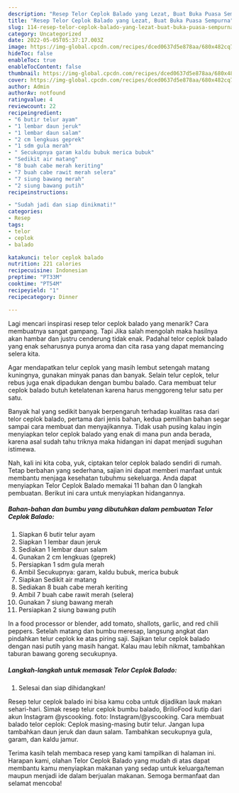 ```yaml
---
description: "Resep Telor Ceplok Balado yang Lezat, Buat Buka Puasa Sempurna"
title: "Resep Telor Ceplok Balado yang Lezat, Buat Buka Puasa Sempurna"
slug: 114-resep-telor-ceplok-balado-yang-lezat-buat-buka-puasa-sempurna
category: Uncategorized
date: 2022-05-05T05:37:17.003Z
image: https://img-global.cpcdn.com/recipes/dced0637d5e878aa/680x482cq70/telor-ceplok-balado-foto-resep-utama.jpg
hideToc: false
enableToc: true
enableTocContent: false
thumbnail: https://img-global.cpcdn.com/recipes/dced0637d5e878aa/680x482cq70/telor-ceplok-balado-foto-resep-utama.jpg
cover: https://img-global.cpcdn.com/recipes/dced0637d5e878aa/680x482cq70/telor-ceplok-balado-foto-resep-utama.jpg
author: Admin
authorAv: notfound
ratingvalue: 4
reviewcount: 22
recipeingredient:
- "6 butir telur ayam"
- "1 lembar daun jeruk"
- "1 lembar daun salam"
- "2 cm lengkuas geprek"
- "1 sdm gula merah"
- " Secukupnya garam kaldu bubuk merica bubuk"
- "Sedikit air matang"
- "8 buah cabe merah keriting"
- "7 buah cabe rawit merah selera"
- "7 siung bawang merah"
- "2 siung bawang putih"
recipeinstructions:

- "Sudah jadi dan siap dinikmati!"
categories:
- Resep
tags:
- telor
- ceplok
- balado

katakunci: telor ceplok balado 
nutrition: 221 calories
recipecuisine: Indonesian
preptime: "PT33M"
cooktime: "PT54M"
recipeyield: "1"
recipecategory: Dinner

---
```



Lagi mencari inspirasi resep telor ceplok balado yang menarik? Cara membuatnya sangat gampang. Tapi Jika salah mengolah maka hasilnya akan hambar dan justru cenderung tidak enak. Padahal telor ceplok balado yang enak seharusnya punya aroma dan cita rasa yang dapat memancing selera kita.


Agar mendapatkan telur ceplok yang masih lembut setengah matang kuningnya, gunakan minyak panas dan banyak. Selain telur ceplok, telur rebus juga enak dipadukan dengan bumbu balado. Cara membuat telur ceplok balado butuh ketelatenan karena harus menggoreng telur satu per satu.

Banyak hal yang sedikit banyak berpengaruh terhadap kualitas rasa dari telor ceplok balado, pertama dari jenis bahan, kedua pemilihan bahan segar sampai cara membuat dan menyajikannya. Tidak usah pusing kalau ingin menyiapkan telor ceplok balado yang enak di mana pun anda berada, karena asal sudah tahu triknya maka hidangan ini dapat menjadi suguhan istimewa.


Nah, kali ini kita coba, yuk, ciptakan telor ceplok balado sendiri di rumah. Tetap berbahan yang sederhana, sajian ini dapat memberi manfaat untuk membantu menjaga kesehatan tubuhmu sekeluarga. Anda dapat menyiapkan Telor Ceplok Balado memakai 11 bahan dan 0 langkah pembuatan. Berikut ini cara untuk menyiapkan hidangannya.

<!--inarticleads1-->

##### Bahan-bahan dan bumbu yang dibutuhkan dalam pembuatan Telor Ceplok Balado:

1. Siapkan 6 butir telur ayam
1. Siapkan 1 lembar daun jeruk
1. Sediakan 1 lembar daun salam
1. Gunakan 2 cm lengkuas (geprek)
1. Persiapkan 1 sdm gula merah
1. Ambil  Secukupnya: garam, kaldu bubuk, merica bubuk
1. Siapkan Sedikit air matang
1. Sediakan 8 buah cabe merah keriting
1. Ambil 7 buah cabe rawit merah (selera)
1. Gunakan 7 siung bawang merah
1. Persiapkan 2 siung bawang putih


In a food processor or blender, add tomato, shallots, garlic, and red chili peppers. Setelah matang dan bumbu meresap, langsung angkat dan pindahkan telur ceplok ke atas piring saji. Sajikan telur ceplok balado dengan nasi putih yang masih hangat. Kalau mau lebih nikmat, tambahkan taburan bawang goreng secukupnya. 

<!--inarticleads2-->

##### Langkah-langkah untuk memasak Telor Ceplok Balado:


1. Selesai dan siap dihidangkan!

Resep telur ceplok balado ini bisa kamu coba untuk dijadikan lauk makan sehari-hari. Simak resep telur ceplok bumbu balado, BrilioFood kutip dari akun Instagram @yscooking. foto: Instagram/@yscooking. Cara membuat balado telor ceplok: Ceplok masing-masing butir telur. Jangan lupa tambahkan daun jeruk dan daun salam. Tambahkan secukupnya gula, garam, dan kaldu jamur. 

Terima kasih telah membaca resep yang kami tampilkan di halaman ini. Harapan kami, olahan Telor Ceplok Balado yang mudah di atas dapat membantu kamu menyiapkan makanan yang sedap untuk keluarga/teman maupun menjadi ide dalam berjualan makanan. Semoga bermanfaat dan selamat mencoba!
